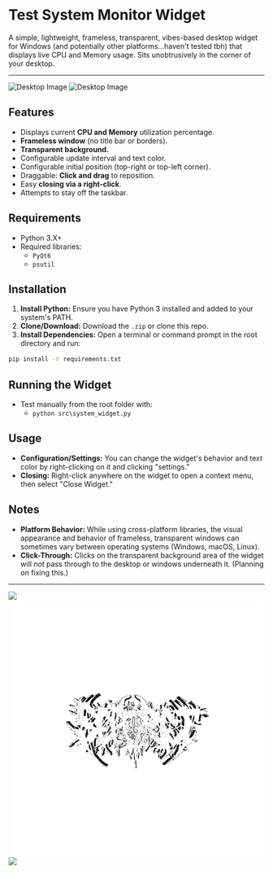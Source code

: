 # Test System Monitor Widget

A simple, lightweight, frameless, transparent, vibes-based desktop widget for Windows (and potentially other platforms...haven't tested tbh) that displays live CPU and Memory usage. Sits unobtrusively in the corner of your desktop.

---
<div>
 <img src="assets/screenshot1.png" alt="Desktop Image" width="700px">
 <img src="assets/screenshot2.png" alt="Desktop Image" width="700px">
</div>

## Features

- Displays current **CPU and Memory** utilization percentage.
- **Frameless window** (no title bar or borders).
- **Transparent background.**
- Configurable update interval and text color.
- Configurable initial position (top-right or top-left corner).
- Draggable: **Click and drag** to reposition.
- Easy **closing via a right-click**.
- Attempts to stay off the taskbar.

## Requirements

- Python 3.X+
- Required libraries:
  - `PyQt6`
  - `psutil`

## Installation

1.  **Install Python:** Ensure you have Python 3 installed and added to your system's PATH.
2.  **Clone/Download:** Download the `.zip` or clone this repo.
3.  **Install Dependencies:** Open a terminal or command prompt in the root directory and run:

   ```bash
   pip install -r requirements.txt
   ```

## Running the Widget

  - Test manually from the root folder with:
      - `python src\system_widget.py`

## Usage

 - **Configuration/Settings:** You can change the widget's behavior and text color by right-clicking on it and clicking "settings."
 - **Closing:** Right-click anywhere on the widget to open a context menu, then select "Close Widget."

## Notes

- **Platform Behavior:** While using cross-platform libraries, the visual appearance and behavior of frameless, transparent windows can sometimes vary between operating systems (Windows, macOS, Linux).
- **Click-Through:** Clicks on the transparent background area of the widget will _not_ pass through to the desktop or windows underneath it. (Planning on fixing this.)

---

<img src="https://user-images.githubusercontent.com/74038190/212284100-561aa473-3905-4a80-b561-0d28506553ee.gif">
<div align="center">
  <a href="https://seperet.com">
    <img src=https://github.com/denv3rr/denv3rr/blob/main/Seperet_Slam_White.gif/>
  </a>
</div>
<img src="https://user-images.githubusercontent.com/74038190/212284100-561aa473-3905-4a80-b561-0d28506553ee.gif">
